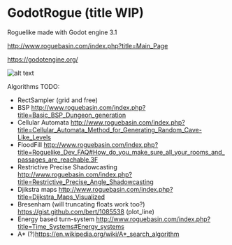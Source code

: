# GodotRogue (title WIP)
Roguelike made with Godot engine 3.1

http://www.roguebasin.com/index.php?title=Main_Page

https://godotengine.org/

![alt text](https://imgur.com/a/64Jls9i)

Algorithms TODO:
  - RectSampler (grid and free)
  - BSP http://www.roguebasin.com/index.php?title=Basic_BSP_Dungeon_generation
  - Cellular Automata http://www.roguebasin.com/index.php?title=Cellular_Automata_Method_for_Generating_Random_Cave-Like_Levels
  - FloodFill http://www.roguebasin.com/index.php?title=Roguelike_Dev_FAQ#How_do_you_make_sure_all_your_rooms_and_passages_are_reachable.3F
  - Restrictive Precise Shadowcasting http://www.roguebasin.com/index.php?title=Restrictive_Precise_Angle_Shadowcasting
  - Djikstra maps http://www.roguebasin.com/index.php?title=Dijkstra_Maps_Visualized
  - Bresenham (will truncating floats work too?) https://gist.github.com/bert/1085538 (plot_line)
  - Energy based turn-system http://www.roguebasin.com/index.php?title=Time_Systems#Energy_systems
  - A* (?)https://en.wikipedia.org/wiki/A*_search_algorithm
